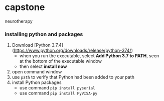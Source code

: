 # capstone
neurotherapy 
### installing python and packages 
1. Download [Python 3.7.4] (https://www.python.org/downloads/release/python-374/)
   - when you run the executable, select **Add Python 3.7 to PATH**, seen at the bottom of the executable window
   - then select **install now**
2. open command window
3. use `path` to verify that Python had been added to your path
4. install Python packages
   - use command `pip install pyserial`
   - use command `pip install PyVISA-py`
  
